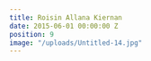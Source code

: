 ```yaml
---
title: Roisin Allana Kiernan
date: 2015-06-01 00:00:00 Z
position: 9
image: "/uploads/Untitled-14.jpg"
---
```


